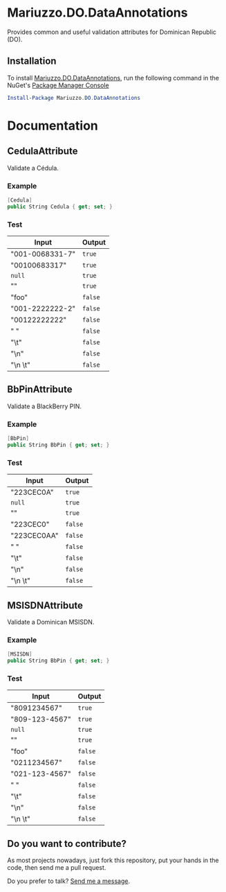 Mariuzzo.DO.DataAnnotations
===========================

Provides common and useful validation attributes for Dominican Republic (DO).

Installation
------------

To install [Mariuzzo.DO.DataAnnotations](http://nuget.org/packages/Mariuzzo.DO.DataAnnotations/), run the following command in the NuGet's [Package Manager Console](http://docs.nuget.org/docs/start-here/using-the-package-manager-console)

```powershell
Install-Package Mariuzzo.DO.DataAnnotations
```

Documentation
=============

CedulaAttribute
---------------

Validate a Cédula.

### Example ###

```cs
[Cedula]
public String Cedula { get; set; }
```

### Test ###

| Input           | Output  |
|-----------------|---------|
| "001-0068331-7" | `true`  |
| "00100683317"   | `true`  |
| `null`          | `true`  |
| ""              | `true`  |
| "foo"           | `false` |
| "001-2222222-2" | `false` |
| "00122222222"   | `false` |
| " "             | `false` |
| "\t"            | `false` |
| "\n"            | `false` |
| "\n \t"         | `false` |

BbPinAttribute
--------------

Validate a BlackBerry PIN. 

### Example ###

```cs
[BbPin]
public String BbPin { get; set; }
```

### Test ###

| Input           | Output  |
|-----------------|---------|
| "223CEC0A"      | `true`  |
| `null`          | `true`  |
| ""              | `true`  |
| "223CEC0"       | `false` |
| "223CEC0AA"     | `false` |
| " "             | `false` |
| "\t"            | `false` |
| "\n"            | `false` |
| "\n \t"         | `false` |

MSISDNAttribute
---------------

Validate a Dominican MSISDN. 

### Example ###

```cs
[MSISDN]
public String BbPin { get; set; }
```

### Test ###

| Input           | Output  |
|-----------------|---------|
| "8091234567"    | `true`  |
| "809-123-4567"  | `true`  |
| `null`          | `true`  |
| ""              | `true`  |
| "foo"           | `false` |
| "0211234567"    | `false` |
| "021-123-4567"  | `false` |
| " "             | `false` |
| "\t"            | `false` |
| "\n"            | `false` |
| "\n \t"         | `false` |


Do you want to contribute?
--------------------------

As most projects nowadays, just fork this repository, put your hands in the code, then send me a pull request.

Do you prefer to talk? [Send me a message](https://github.com/rmariuzzo).
